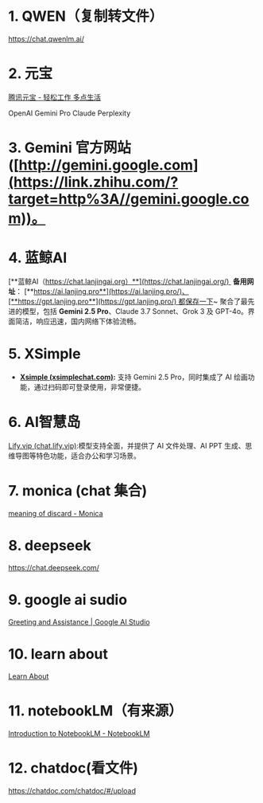 
# 1. QWEN（复制转文件）
https://chat.qwenlm.ai/
# 2. 元宝
[腾讯元宝 - 轻松工作 多点生活](https://yuanbao.tencent.com/chat/naQivTmsDa?yb_channel=3009&yb_dl=js&msclkid=53699cd205f4195cc03ef4a4722eeffb)

OpenAI
Gemini Pro
Claude
Perplexity

# 3. Gemini 官方网站 ([http://gemini.google.com](https://link.zhihu.com/?target=http%3A//gemini.google.com))。
# 4. 蓝鲸AI
[**蓝鲸AI（https://chat.lanjingai.org）**](https://chat.lanjingai.org/) 
**备用网址**： [**https://ai.lanjing.pro**](https://ai.lanjing.pro/)、[**https://gpt.lanjing.pro**](https://gpt.lanjing.pro/) 都保存一下~
聚合了最先进的模型，包括 **Gemini 2.5 Pro**、Claude 3.7 Sonnet、Grok 3 及 GPT-4o。界面简洁，响应迅速，国内网络下体验流畅。
# 5. XSimple
- **[Xsimple (xsimplechat.com)](https://link.zhihu.com/?target=https%3A//chat.yixiaai.com/):** 支持 Gemini 2.5 Pro，同时集成了 AI 绘画功能，通过扫码即可登录使用，非常便捷。
# 6. AI智慧岛
[Lify.vip (chat.lify.vip)](https://link.zhihu.com/?target=https%3A//chat.lify.vip/):模型支持全面，并提供了 AI 文件处理、AI PPT 生成、思维导图等特色功能，适合办公和学习场景。
# 7. monica (chat 集合)
[meaning of discard - Monica](https://monica.im/home/chat/Monica/monica?convId=conv%3A9d42ada1-6f2e-4cb9-a8fe-79de352196b2)
# 8. deepseek
https://chat.deepseek.com/
# 9. google ai sudio
[Greeting and Assistance | Google AI Studio](https://aistudio.google.com/prompts/new_chat)
# 10. learn about
[Learn About](https://learning.google.com/experiments/learn-about?src=signup)
# 11. notebookLM（有来源）
[Introduction to NotebookLM - NotebookLM](https://notebooklm.google.com/notebook/f7607d7a-584c-4f35-96fc-f6815c573a6c)
# 12. chatdoc(看文件)
https://chatdoc.com/chatdoc/#/upload